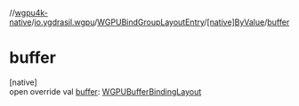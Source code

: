 //[wgpu4k-native](../../../../index.md)/[io.ygdrasil.wgpu](../../index.md)/[WGPUBindGroupLayoutEntry](../index.md)/[[native]ByValue](index.md)/[buffer](buffer.md)

# buffer

[native]\
open override val [buffer](buffer.md): [WGPUBufferBindingLayout](../../-w-g-p-u-buffer-binding-layout/index.md)